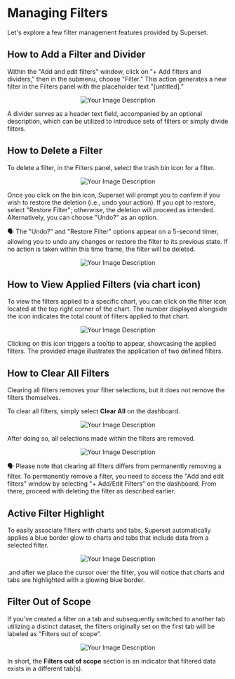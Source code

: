 # Managing Filters

Let's explore a few filter management features provided by Superset.

## **How to Add a Filter and Divider**

Within the "Add and edit filters" window, click on "+ Add filters and dividers," then in the submenu, choose "Filter." This action generates a new filter in the Filters panel with the placeholder text "[untitled].”

<p align="center">
  <img src="/interfaces/superset/dashboard_filtering/managing_filters/Untitled%20(10).png" alt="Your Image Description" />
</p>

A divider serves as a header text field, accompanied by an optional description, which can be utilized to introduce sets of filters or simply divide filters.

## **How to Delete a Filter**

To delete a filter, in the Filters panel, select the trash bin icon for a filter.

<p align="center">
  <img src="/interfaces/superset/dashboard_filtering/managing_filters/Untitled%20(11).png" alt="Your Image Description" />
</p>

Once you click on the bin icon, Superset will prompt you to confirm if you wish to restore the deletion (i.e., undo your action). If you opt to restore, select "Restore Filter"; otherwise, the deletion will proceed as intended. Alternatively, you can choose "Undo?" as an option.

<aside class="callout">
🗣 The "Undo?" and "Restore Filter" options appear on a 5-second timer, allowing you to undo any changes or restore the filter to its previous state. If no action is taken within this time frame, the filter will be deleted.

</aside>

<p align="center">
  <img src="/interfaces/superset/dashboard_filtering/managing_filters/Untitled%20(12).png" alt="Your Image Description" />
</p>

## **How to View Applied Filters (via chart icon)**

To view the filters applied to a specific chart, you can click on the filter icon located at the top right corner of the chart. The number displayed alongside the icon indicates the total count of filters applied to that chart.

<p align="center">
  <img src="/interfaces/superset/dashboard_filtering/managing_filters/Untitled%20(13).png" alt="Your Image Description" />
</p>

Clicking on this icon triggers a tooltip to appear, showcasing the applied filters. The provided image illustrates the application of two defined filters.

## **How to Clear All Filters**

Clearing all filters removes your filter selections, but it does not remove the filters themselves.

To clear all filters, simply select **Clear All** on the dashboard.

<p align="center">
  <img src="/interfaces/superset/dashboard_filtering/managing_filters/Untitled%20(14).png" alt="Your Image Description" />
</p>

After doing so, all selections made within the filters are removed.

<p align="center">
  <img src="/interfaces/superset/dashboard_filtering/managing_filters/Untitled%20(15).png" alt="Your Image Description" />
</p>

<aside class="callout">
🗣 Please note that clearing all filters differs from permanently removing a filter. To permanently remove a filter, you need to access the "Add and edit filters" window by selecting "+ Add/Edit Filters" on the dashboard. From there, proceed with deleting the filter as described earlier.

</aside>

## **Active Filter Highlight**

To easily associate filters with charts and tabs, Superset automatically applies a blue border glow to charts and tabs that include data from a selected filter.

<p align="center">
  <img src="/interfaces/superset/dashboard_filtering/managing_filters/Untitled%20(16).png" alt="Your Image Description" />
</p>

.and after we place the cursor over the filter, you will notice that charts and tabs are highlighted with a glowing blue border.

## **Filter Out of Scope**

If you've created a filter on a tab and subsequently switched to another tab utilizing a distinct dataset, the filters originally set on the first tab will be labeled as "Filters out of scope”.

<p align="center">
  <img src="/interfaces/superset/dashboard_filtering/managing_filters/Untitled%20(17).png" alt="Your Image Description" />
</p>

In short, the **Filters out of scope** section is an indicator that filtered data exists in a different tab(s).